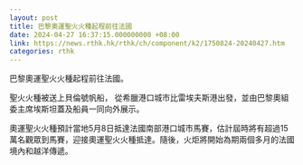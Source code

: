 ```yaml
---
layout: post
title: 巴黎奧運聖火火種起程前往法國
date: 2024-04-27 16:37:15.000000000 +08:00
link: https://news.rthk.hk/rthk/ch/component/k2/1750824-20240427.htm
categories: rthk
---
```


巴黎奧運聖火火種起程前往法國。

聖火火種被送上貝倫號帆船， 從希臘港口城市比雷埃夫斯港出發，並由巴黎奧組委主席埃斯坦蓋及船員一同向外展示。

奧運聖火火種預計當地5月8日抵達法國南部港口城市馬賽，估計屆時將有超過15萬名觀眾到馬賽，迎接奧運聖火火種抵達。隨後，火炬將開始為期兩個多月的法國境內和越洋傳遞。
